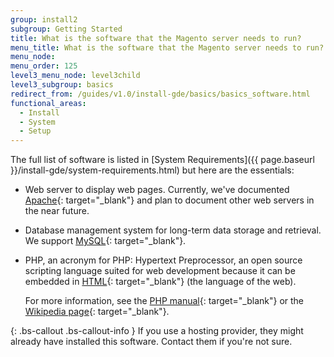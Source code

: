 ```yaml
---
group: install2
subgroup: Getting Started
title: What is the software that the Magento server needs to run?
menu_title: What is the software that the Magento server needs to run?
menu_node:
menu_order: 125
level3_menu_node: level3child
level3_subgroup: basics
redirect_from: /guides/v1.0/install-gde/basics/basics_software.html
functional_areas:
  - Install
  - System
  - Setup
---
```


<!-- This topic is referred to from Magento 2 code! Don't change the {% glossarytooltip a05c59d3-77b9-47d0-92a1-2cbffe3f8622 %}URL{% endglossarytooltip %} without informing engineering! -->
<!-- Referring file: README.md owned by core -->



The full list of software is listed in [System Requirements]({{ page.baseurl }}/install-gde/system-requirements.html) but here are the essentials:

*	Web server to display web pages. Currently, we've documented [Apache](http://en.wikipedia.org/wiki/Apache_HTTP_Server){: target="_blank"} and plan to document other web servers in the near future.

*	Database management system for long-term data storage and retrieval. We support [MySQL](http://dev.mysql.com/doc/refman/4.1/en/what-is-mysql.html){: target="_blank"}.

*	PHP, an acronym for PHP: Hypertext Preprocessor, an open source scripting language suited for web development because it can be embedded in [HTML](http://www.w3schools.com/html/html_intro.asp){: target="_blank"} (the language of the web).

	For more information, see the [PHP manual](http://php.net/manual/en/intro-whatis.php){: target="_blank"} or the [Wikipedia page](http://en.wikipedia.org/wiki/PHP){: target="_blank"}.
	
{: .bs-callout .bs-callout-info }
If you use a hosting provider, they might already have installed this software. Contact them if you're not sure.

